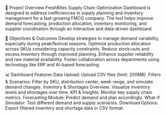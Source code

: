 📌 Project Overview
FreshBites Supply Chain Optimization Dashboard is designed to address inefficiencies in supply planning and inventory management for a fast-growing FMCG company. The tool helps improve demand forecasting, production allocation, inventory monitoring, and supplier coordination through an interactive and data-driven dashboard.

🎯 Objectives & Outcomes
Develop strategies to manage demand variability, especially during peak/festival seasons.
Optimize production allocation across SKUs considering capacity constraints.
Reduce stock-outs and excess inventory through improved planning.
Enhance supplier reliability and raw material availability.
Foster collaboration across departments using technology like ERP and AI-based forecasting.

📊 Dashboard Features
Data Upload: Upload CSV files (limit: 200MB).
Filters & Scenarios: Filter by SKU, distribution center, week range, and simulate demand changes.
Inventory & Shortages Overview: Visualize inventory levels and shortages over time.
KPI & Insights: Monitor key supply chain metrics.
Forecasting Module: Predict demand and plan accordingly.
What-if Simulator: Test different demand and supply scenarios.
Download Options: Export filtered inventory and shortage data in CSV format.
